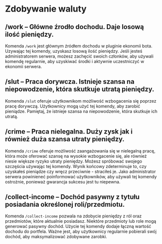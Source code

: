 # Zdobywanie waluty

## /work – Główne źrodło dochodu. Daje losową ilość pieniędzy. 

Komenda `/work` jest głównym źródłem dochodu w pluginie ekonomii bota. Uzywając tej komendy, uzyskasz losową ilość pieniędzy.
Jeśli jesteś administratorem serwera, możesz zachęcić swoich członków, aby używali
komendę regularnie, aby uzyskiwać środki i aktywnie uczestniczyć w ekonomii serwera.

## /slut – Praca dorywcza. Istnieje szansa na niepowodzenie, która skutkuje utratą pieniędzy.

Komenda `/slut` oferuje użytkownikom możliwość wzbogacenia się poprzez pracę dorywczą. Użytkownicy mogą użyć tej komendy,
aby zarobić pieniądze. Pamiętaj, że istnieje szansa na niepowodzenie, która skutkuje ich utratą.


## /crime – Praca nielegalna. Duży zysk jak i również duża szansa utraty pieniędzy.

Komenda `/crime` oferuje możliwość zaangażowania się w nielegalną pracę, która może oferować szansę na wysokie 
wzbogacenie się, ale również niesie większe ryzyko utraty pieniędzy. Możesz spróbować swojego szczęścia używając
tej komendy. Wynik końcowy zdeterminuje to, czy uzyskałeś pieniądze czy wręcz przeciwnie - straciłeś je. 
Jako administrator serwera powinieneć poinformować użytkowników, aby używali tej komendy ostrożnie, ponieważ
gwarancja sukcesu jest tu niepewna.

## /collect-income – Dochód pasywny z tytułu posiadania określonej roli/przedmiotu.

Komenda `/collect-income` pozwala na zdobycie pieniędzy z ról oraz przedmiotów, które aktualnie posiadasz. Niektóre
przedmioty lub role mogą generować pasywny dochód. Użycie tej komendy dodaje łączną wartość dochodu do portfela.
Ważne jest, aby użytkownicy regularnie pobierali swój dochód, aby maksymalizować zdobywane zarobki.

